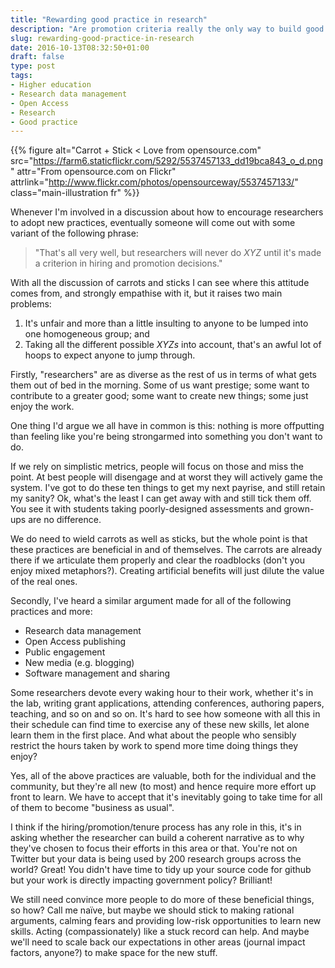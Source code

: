 ```yaml
---
title: "Rewarding good practice in research"
description: "Are promotion criteria really the only way to build good practice?"
slug: rewarding-good-practice-in-research
date: 2016-10-13T08:32:50+01:00
draft: false
type: post
tags:
- Higher education
- Research data management
- Open Access
- Research
- Good practice
---
```


{{% figure alt="Carrot + Stick < Love from opensource.com" src="https://farm6.staticflickr.com/5292/5537457133_dd19bca843_o_d.png" attr="From opensource.com on Flickr" attrlink="http://www.flickr.com/photos/opensourceway/5537457133/" class="main-illustration fr" %}}

Whenever I'm involved in a discussion about how to encourage researchers to adopt new practices, eventually someone will come out with some variant of the following phrase:

> "That's all very well, but researchers will never do *XYZ* until it's made a criterion in hiring and promotion decisions."

With all the discussion of carrots and sticks I can see where this attitude comes from, and strongly empathise with it, but it raises two main problems:

1. It's unfair and more than a little insulting to anyone to be lumped into one homogeneous group; and
2. Taking all the different possible *XYZs* into account, that's an awful lot of hoops to expect anyone to jump through.

Firstly, "researchers" are as diverse as the rest of us in terms of what gets them out of bed in the morning. Some of us want prestige; some want to contribute to a greater good; some want to create new things; some just enjoy the work.

One thing I'd argue we all have in common is this: nothing is more offputting than feeling like you're being strongarmed into something you don't want to do.

If we rely on simplistic metrics, people will focus on those and miss the point. At best people will disengage and at worst they will actively game the system. I've got to do these ten things to get my next payrise, and still retain my sanity? Ok, what's the least I can get away with and still tick them off. You see it with students taking poorly-designed assessments and grown-ups are no difference.

We do need to wield carrots as well as sticks, but the whole point is that these practices are beneficial in and of themselves. The carrots are already there if we articulate them properly and clear the roadblocks (don't you enjoy mixed metaphors?). Creating artificial benefits will just dilute the value of the real ones.

Secondly, I've heard a similar argument made for all of the following practices and more:

- Research data management
- Open Access publishing
- Public engagement
- New media (e.g. blogging)
- Software management and sharing

Some researchers devote every waking hour to their work, whether it's in the lab, writing grant applications, attending conferences, authoring papers, teaching, and so on and so on. It's hard to see how someone with all this in their schedule can find time to exercise any of these new skills, let alone learn them in the first place. And what about the people who sensibly restrict the hours taken by work to spend more time doing things they enjoy?

Yes, all of the above practices are valuable, both for the individual and the community, but they're all new (to most) and hence require more effort up front to learn. We have to accept that it's inevitably going to take time for all of them to become "business as usual".

I think if the hiring/promotion/tenure process has any role in this, it's in asking whether the researcher can build a coherent narrative as to why they've chosen to focus their efforts in this area or that. You're not on Twitter but your data is being used by 200 research groups across the world? Great! You didn't have time to tidy up your source code for github but your work is directly impacting government policy? Brilliant!

We still need convince more people to do more of these beneficial things, so how? Call me naïve, but maybe we should stick to making rational arguments, calming fears and providing low-risk opportunities to learn new skills. Acting (compassionately) like a stuck record can help. And maybe we'll need to scale back our expectations in other areas (journal impact factors, anyone?) to make space for the new stuff.
